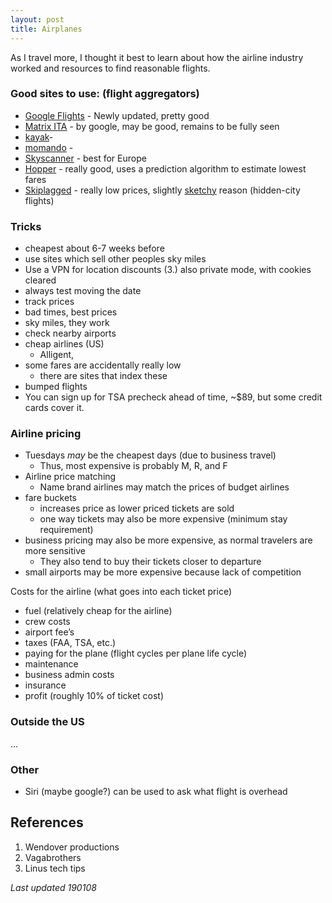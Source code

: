 ```yaml
---
layout: post
title: Airplanes
---
```


As I travel more, I thought it best to learn about how the airline industry worked and resources to find reasonable flights. 

### Good sites to use: (flight aggregators)
* [Google Flights](https://www.google.com/flights?hl=en) - Newly updated, pretty good
* [Matrix ITA](https://matrix.itasoftware.com/) - by google, may be good, remains to be fully seen
* [kayak]()- 
* [momando]() - 
* [Skyscanner](https://www.skyscanner.com/) - best for Europe 
* [Hopper](https://www.hopper.com/) - really good, uses a prediction algorithm to estimate lowest fares
* [Skiplagged](https://skiplagged.com/) - really low prices, slightly [sketchy](https://www.travelandleisure.com/travel-tips/hidden-city-ticketing-consequences) reason (hidden-city flights)

### Tricks
* cheapest about 6-7 weeks before 
* use sites which sell other peoples sky miles
* Use a VPN for location discounts (3.)
    also private mode, with cookies cleared
* always test moving the date
* track prices
* bad times, best prices
* sky miles, they work
* check nearby airports
* cheap airlines (US)
    * Alligent, 
* some fares are accidentally really low
    * there are sites that index these
* bumped flights
* You can sign up for TSA precheck ahead of time, ~$89, but some credit cards cover it. 


### Airline pricing

* Tuesdays *may* be the cheapest days (due to business travel)
    * Thus, most expensive is probably M, R, and F
* Airline price matching 
    * Name brand airlines may match the prices of budget airlines
* fare buckets
    * increases price as lower priced tickets are sold
    * one way tickets may also be more expensive (minimum stay requirement)
* business pricing may also be more expensive, as normal travelers are more sensitive
    * They also tend to buy their tickets closer to departure
* small airports may be more expensive because lack of competition

Costs for the airline (what goes into each ticket price)

* fuel (relatively cheap for the airline)
* crew costs
* airport fee’s
* taxes (FAA, TSA, etc.)
* paying for the plane (flight cycles per plane life cycle)
* maintenance	
* business admin costs
* insurance
* profit (roughly 10% of ticket cost)

### Outside the US
…

### Other
* Siri (maybe google?) can be used to ask what flight is overhead


## References
1. Wendover productions
2. Vagabrothers
3. Linus tech tips




_Last updated 190108_







